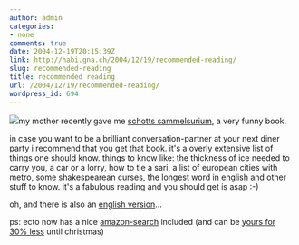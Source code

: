 ```yaml
---
author: admin
categories:
- none
comments: true
date: 2004-12-19T20:15:39Z
link: http://habi.gna.ch/2004/12/19/recommended-reading/
slug: recommended-reading
title: recommended reading
url: /2004/12/19/recommended-reading/
wordpress_id: 694
---
```


![](http://images.amazon.com/images/P/3827005469.03._SCTHUMBZZZ_.jpg)my mother recently gave me [schotts sammelsurium](http://www.amazon.de/exec/obidos/tg/detail/-/3827005469/habignach-20), a very funny book.
  
in case you want to be a brilliant conversation-partner at your next diner party i recommend that you get that book. it's a overly extensive list of things one should know. things to know like: the thickness of ice needed to carry you, a car or a lorry, how to tie a sari, a list of european cities with metro, some shakespearean curses, [the longest word in english](http://en.wikipedia.org/wiki/Acetylseryltyrosylserylisol...serine) and other stuff to know. it's a fabulous reading and you should get is asap :-)



oh, and there is also an [english version](http://www.amazon.com/exec/obidos/tg/detail/-/1582343497/habignach-20)...



ps: ecto now has a nice [amazon-search](http://ecto.kung-foo.tv/archives/001207.php) included (and can be [yours for 30% less](http://ecto.kung-foo.tv/archives/001207.php) until christmas)

